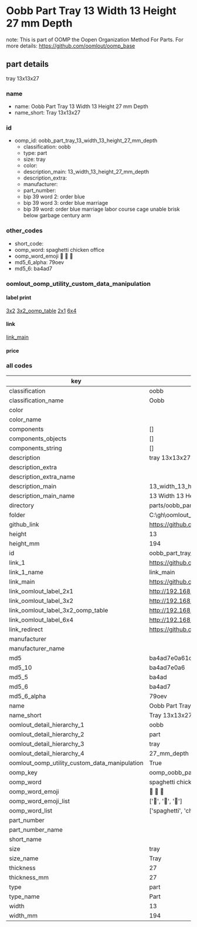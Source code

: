 # Oobb Part Tray 13 Width 13 Height 27 mm Depth  

note: This is part of OOMP the Oopen Organization Method For Parts. For more details: https://github.com/oomlout/oomp_base

##  part details
  



tray 13x13x27



### name
* name: Oobb Part Tray 13 Width 13 Height 27 mm Depth
* name_short: Tray 13x13x27 
### id
* oomp_id: oobb_part_tray_13_width_13_height_27_mm_depth
  * classification: oobb
  * type: part
  * size: tray
  * color: 
  * description_main: 13_width_13_height_27_mm_depth
  * description_extra: 
  * manufacturer: 
  * part_number: 
  * bip 39 word 2: order blue
  * bip 39 word 3: order blue marriage
  * bip 39 word: order blue marriage labor course cage unable brisk below garbage century arm

### other_codes
* short_code: 
* oomp_word: spaghetti chicken office
* oomp_word_emoji :spaghetti: :chicken: :office:
* md5_6_alpha: 79oev
* md5_6: ba4ad7






### oomlout_oomp_utility_custom_data_manipulation
#### label print
[3x2](http://192.168.1.245:1112/?label=oomp%2079oev)
[3x2_oomp_table](http://192.168.1.108:1112/?label=oomp%2079oev)
[2x1](http://192.168.1.242:1112/?label=oomp%2079oev)
[6x4](http://192.168.1.55:1112/?label=oomp%2079oev)    

#### link

[link_main](https://github.com/oomlout/oomlout_oobb_version_4_generated_parts/tree/main/navigation_oomp/oobb/part/tray/13_width_13_height_27_mm_depth/part)                              

#### price







### all codes 
| key | value |  
| --- | --- |  
| classification | oobb |  
| classification_name | Oobb |  
| color |  |  
| color_name |  |  
| components | [] |  
| components_objects | [] |  
| components_string | [] |  
| description | tray 13x13x27 |  
| description_extra |  |  
| description_extra_name |  |  
| description_main | 13_width_13_height_27_mm_depth |  
| description_main_name | 13 Width 13 Height 27 mm Depth |  
| directory | parts/oobb_part_tray_13_width_13_height_27_mm_depth |  
| folder | C:\gh\oomlout_oobb_version_4_generated_parts\parts\oobb_part_tray_13_width_13_height_27_mm_depth |  
| github_link | https://github.com/oomlout/oomlout_oomp_part_src/tree/main/parts/oobb_part_tray_13_width_13_height_27_mm_depth |  
| height | 13 |  
| height_mm | 194 |  
| id | oobb_part_tray_13_width_13_height_27_mm_depth |  
| link_1 | https://github.com/oomlout/oomlout_oobb_version_4_generated_parts/tree/main/navigation_oomp/oobb/part/tray/13_width_13_height_27_mm_depth/part |  
| link_1_name | link_main |  
| link_main | https://github.com/oomlout/oomlout_oobb_version_4_generated_parts/tree/main/navigation_oomp/oobb/part/tray/13_width_13_height_27_mm_depth/part |  
| link_oomlout_label_2x1 | http://192.168.1.242:1112/?label=oomp%2079oev |  
| link_oomlout_label_3x2 | http://192.168.1.245:1112/?label=oomp%2079oev |  
| link_oomlout_label_3x2_oomp_table | http://192.168.1.108:1112/?label=oomp%2079oev |  
| link_oomlout_label_6x4 | http://192.168.1.55:1112/?label=oomp%2079oev |  
| link_redirect | https://github.com/oomlout/oomlout_oobb_version_4_generated_parts/tree/main/parts/oobb_tray_13_13_27 |  
| manufacturer |  |  
| manufacturer_name |  |  
| md5 | ba4ad7e0a61c5d888098a7c5108614e1 |  
| md5_10 | ba4ad7e0a6 |  
| md5_5 | ba4ad |  
| md5_6 | ba4ad7 |  
| md5_6_alpha | 79oev |  
| name | Oobb Part Tray 13 Width 13 Height 27 mm Depth |  
| name_short | Tray 13x13x27  |  
| oomlout_detail_hierarchy_1 | oobb |  
| oomlout_detail_hierarchy_2 | part |  
| oomlout_detail_hierarchy_3 | tray |  
| oomlout_detail_hierarchy_4 | 27_mm_depth |  
| oomlout_oomp_utility_custom_data_manipulation | True |  
| oomp_key | oomp_oobb_part_tray_13_width_13_height_27_mm_depth |  
| oomp_word | spaghetti chicken office |  
| oomp_word_emoji | :spaghetti: :chicken: :office: |  
| oomp_word_emoji_list | [':spaghetti:', ':chicken:', ':office:'] |  
| oomp_word_list | ['spaghetti', 'chicken', 'office'] |  
| part_number |  |  
| part_number_name |  |  
| short_name |  |  
| size | tray |  
| size_name | Tray |  
| thickness | 27 |  
| thickness_mm | 27 |  
| type | part |  
| type_name | Part |  
| width | 13 |  
| width_mm | 194 |  
